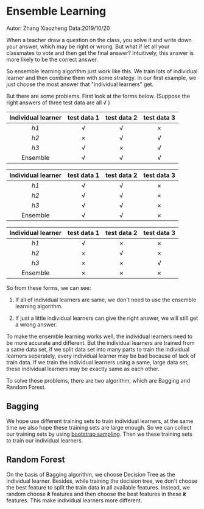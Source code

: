 # Ensemble Learning

Autor: Zhang Xiaozheng Data:2019/10/20

When a teacher draw a question on the class, you solve it and write down your answer, which may be right or wrong. But what if let all your classmates to vote and then get the final answer? Intuitively, this answer is more likely to be the correct answer. 

So ensemble learning algorithm just work like this. We train lots of individual learner and then combine them with some strategy. In our first example, we just choose the most answer that "individual learners" get. 

But there are some problems. First look at the forms below. (Suppose the right answers of three test data are  all √ )

| Individual learner | test data 1 | test data 2 | test data 3 |
| :----------------: | :---------: | :---------: | :---------: |
|        *h1*        |      √      |      √      |      ×      |
|        *h2*        |      ×      |      √      |      √      |
|        *h3*        |      √      |      ×      |      √      |
|      Ensemble      |      √      |      √      |      √      |

| Individual learner | test data 1 | test data 2 | test data 3 |
| :----------------: | :---------: | :---------: | :---------: |
|        *h1*        |      √      |      √      |      ×      |
|        *h2*        |      √      |      √      |      ×      |
|        *h3*        |      √      |      √      |      ×      |
|      Ensemble      |      √      |      √      |      ×      |

| Individual learner | test data 1 | test data 2 | test data 3 |
| :----------------: | :---------: | :---------: | :---------: |
|        *h1*        |      √      |      ×      |      ×      |
|        *h2*        |      ×      |      √      |      ×      |
|        *h3*        |      ×      |      ×      |      √      |
|      Ensemble      |      ×      |      ×      |      ×      |

So from these forms, we can see:

1. If all of individual learners are same, we don't need to use the ensemble learning algorithm.

2. If just a little individual learners can give the right answer, we will still get a wrong answer.

To make the ensemble learning works well, the individual learners need to be more accurate and different. But the individual learners are trained from a same data set, if we split data set into many parts to train the individual learners separately, every individual learner may be bad because of lack of train data. If we train the individual learners using a same, large data set, these individual learners may be exactly same as each other.

To solve these problems, there are two algorithm, which are Bagging and Random Forest.

## Bagging

We hope use different training sets to train individual learners, at the same time we also hope these training sets are large enough. So we can collect our training sets by using [bootstrap sampling]( https://machinelearningmastery.com/a-gentle-introduction-to-the-bootstrap-method/ ). Then we these training sets to train our individual learners.

## Random Forest

On the basis of Bagging algorithm, we choose Decision Tree as the individual learner. Besides, while training the decision tree, we don't choose the best feature to split the train data in all available features. Instead, we random choose ***k*** features and then choose the best features in these ***k*** features. This make individual learners more different.

 